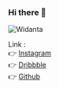 ### Hi there 👋


<p><img src="https://github-readme-stats.vercel.app/api?username=Widanta&show_icons=true&theme=radical" alt="Widanta" /></p>

Link :
<br>
👉 [Instagram](https://www.instagram.com/widantaa_/)
<br>
👉 [Dribbble](https://dribbble.com/Widanta)
<br>
👉 [Github](https://github.com/Widanta)



<!--
**Widanta/Widanta** is a ✨ _special_ ✨ repository because its `README.md` (this file) appears on your GitHub profile.

Here are some ideas to get you started:

- 🔭 I’m currently working on ...
- 🌱 I’m currently learning ...
- 👯 I’m looking to collaborate on ...
- 🤔 I’m looking for help with ...
- 💬 Ask me about ...
- 📫 How to reach me: ...
- 😄 Pronouns: ...
- ⚡ Fun fact: ...
-->

